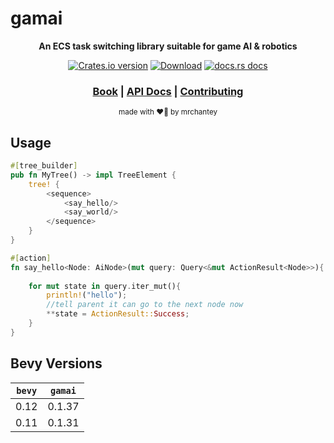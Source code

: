 # gamai

<div align="center">

  <p>
    <strong>An ECS task switching library suitable for game AI & robotics</strong>
  </p>

  <p>
    <a href="https://crates.io/crates/gamai"><img src="https://img.shields.io/crates/v/gamai.svg?style=flat-square" alt="Crates.io version" /></a>
    <a href="https://crates.io/crates/gamai"><img src="https://img.shields.io/crates/d/gamai.svg?style=flat-square" alt="Download" /></a>
    <a href="https://docs.rs/gamai"><img src="https://img.shields.io/badge/docs-latest-blue.svg?style=flat-square" alt="docs.rs docs" /></a>
  </p>

  <h3>
    <a href="https://mrchantey.github.io/forky/docs/gamai">Book</a>
    <span> | </span>
    <a href="https://docs.rs/gamai">API Docs</a>
    <span> | </span>
    <a href="https://mrchantey.github.io/forky/docs/other/contributing.html">Contributing</a>
  </h3>

  <sub>made with ❤️‍🔥 by mrchantey</a></sub>
</div>

## Usage

```rs
#[tree_builder]
pub fn MyTree() -> impl TreeElement {
	tree! {
		<sequence>
			<say_hello/>
			<say_world/>
		</sequence>
	}
}

#[action]
fn say_hello<Node: AiNode>(mut query: Query<&mut ActionResult<Node>>){
	
	for mut state in query.iter_mut(){
		println!("hello");
		//tell parent it can go to the next node now
		**state = ActionResult::Success;
	}
}
```

## Bevy Versions

| `bevy` | `gamai` |
| ------ | ------- |
| 0.12   | 0.1.37  |
| 0.11   | 0.1.31  |